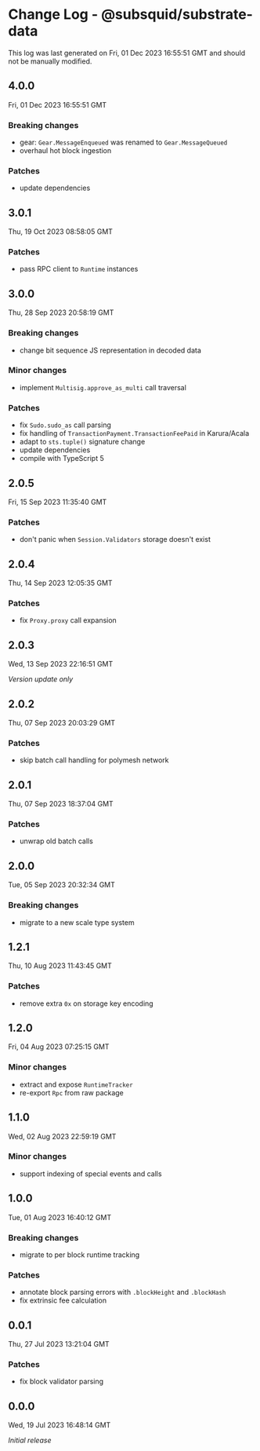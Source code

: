 # Change Log - @subsquid/substrate-data

This log was last generated on Fri, 01 Dec 2023 16:55:51 GMT and should not be manually modified.

## 4.0.0
Fri, 01 Dec 2023 16:55:51 GMT

### Breaking changes

- gear: `Gear.MessageEnqueued` was renamed to `Gear.MessageQueued`
- overhaul hot block ingestion

### Patches

- update dependencies

## 3.0.1
Thu, 19 Oct 2023 08:58:05 GMT

### Patches

- pass RPC client to `Runtime` instances

## 3.0.0
Thu, 28 Sep 2023 20:58:19 GMT

### Breaking changes

- change bit sequence JS representation in decoded data

### Minor changes

- implement `Multisig.approve_as_multi` call traversal

### Patches

- fix `Sudo.sudo_as` call parsing
- fix handling of `TransactionPayment.TransactionFeePaid` in Karura/Acala
- adapt to `sts.tuple()` signature change
- update dependencies
- compile with TypeScript 5

## 2.0.5
Fri, 15 Sep 2023 11:35:40 GMT

### Patches

- don't panic when `Session.Validators` storage doesn't exist

## 2.0.4
Thu, 14 Sep 2023 12:05:35 GMT

### Patches

- fix `Proxy.proxy` call expansion

## 2.0.3
Wed, 13 Sep 2023 22:16:51 GMT

_Version update only_

## 2.0.2
Thu, 07 Sep 2023 20:03:29 GMT

### Patches

- skip batch call handling for polymesh network

## 2.0.1
Thu, 07 Sep 2023 18:37:04 GMT

### Patches

- unwrap old batch calls

## 2.0.0
Tue, 05 Sep 2023 20:32:34 GMT

### Breaking changes

- migrate to a new scale type system

## 1.2.1
Thu, 10 Aug 2023 11:43:45 GMT

### Patches

- remove extra `0x` on storage key encoding

## 1.2.0
Fri, 04 Aug 2023 07:25:15 GMT

### Minor changes

- extract and expose `RuntimeTracker`
- re-export `Rpc` from raw package

## 1.1.0
Wed, 02 Aug 2023 22:59:19 GMT

### Minor changes

- support indexing of special events and calls

## 1.0.0
Tue, 01 Aug 2023 16:40:12 GMT

### Breaking changes

- migrate to per block runtime tracking

### Patches

- annotate block parsing errors with `.blockHeight` and `.blockHash`
- fix extrinsic fee calculation

## 0.0.1
Thu, 27 Jul 2023 13:21:04 GMT

### Patches

- fix block validator parsing

## 0.0.0
Wed, 19 Jul 2023 16:48:14 GMT

_Initial release_

